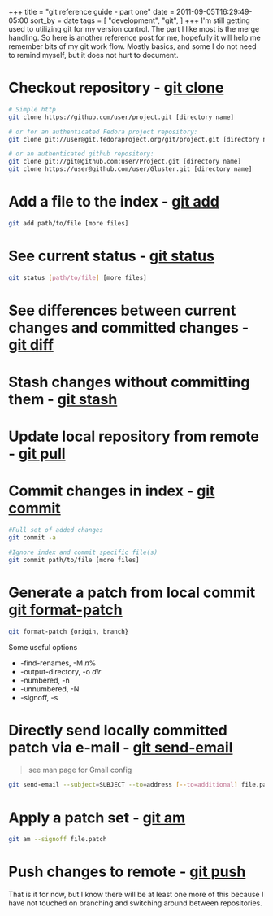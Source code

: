 +++
title = "git reference guide - part one"
date = 2011-09-05T16:29:49-05:00
sort_by = date
tags = [
  "development",
  "git",
]
+++
I'm still getting used to utilizing git for my version control. The part I like most is the merge handling. So here is another reference post for me, hopefully it will help me remember bits of my git work flow. Mostly basics, and some I do not need to remind myself, but it does not hurt to document.

# Checkout repository - <a title="git-clone man page" href="http://www.kernel.org/pub/software/scm/git/docs/git-clone.html">git clone</a>
```bash
# Simple http
git clone https://github.com/user/project.git [directory name]

# or for an authenticated Fedora project repository:
git clone git://user@git.fedoraproject.org/git/project.git [directory name]

# or an authenticated github repository:
git clone git://git@github.com:user/Project.git [directory name]
git clone https://user@github.com/user/Gluster.git [directory name]
```

# Add a file to the index - <a title="git add man page" href="http://www.kernel.org/pub/software/scm/git/docs/git-add.html">git add</a>
```bash
git add path/to/file [more files]
```

# See current status - <a title="git status man page" href="http://www.kernel.org/pub/software/scm/git/docs/git-status.html">git status</a>
```bash
git status [path/to/file] [more files]
```

# See differences between current changes and committed changes - <a title="git diff man page" href="http://www.kernel.org/pub/software/scm/git/docs/git-diff.html">git diff</a>

# Stash changes without committing them - <a title="git stash man page" href="http://www.kernel.org/pub/software/scm/git/docs/git-stash.html">git stash</a>

# Update local repository from remote - <a title="git pull man page" href="http://www.kernel.org/pub/software/scm/git/docs/git-pull.html">git pull</a>

# Commit changes in index - <a title="git commit man page" href="http://www.kernel.org/pub/software/scm/git/docs/git-commit.html">git commit</a>
```bash
#Full set of added changes
git commit -a

#Ignore index and commit specific file(s)
git commit path/to/file [more files]
```

# Generate a patch from local commit <a title="git format-patch man page" href="http://www.kernel.org/pub/software/scm/git/docs/git-format-patch.html">git format-patch</a>
```bash
git format-patch {origin, branch}
```
Some useful options
  * -find-renames, -M _n_%
  * -output-directory, -o _dir_
  * -numbered, -n
  * -unnumbered, -N
  * -signoff, -s

# Directly send locally committed patch via e-mail - <a title="git send-email man page" href="http://www.kernel.org/pub/software/scm/git/docs/git-send-email.html">git send-email</a>
> see man page for Gmail config
```bash
git send-email --subject=SUBJECT --to=address [--to=additional] file.patch
```

# Apply a patch set - <a title="git am man page" href="http://www.kernel.org/pub/software/scm/git/docs/git-am.html">git am</a>
```bash
git am --signoff file.patch
```

# Push changes to remote - <a title="git push man page" href="http://www.kernel.org/pub/software/scm/git/docs/git-push.html">git push</a>

That is it for now, but I know there will be at least one more of this because I have not touched on branching and switching around between repositories.
